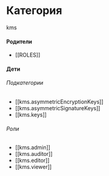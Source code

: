 # Категория

kms


#### Родители

- [[ROLES]]


#### Дети

###### Подкатегории
- [[kms.asymmetricEncryptionKeys]]
- [[kms.asymmetricSignatureKeys]]
- [[kms.keys]]
###### Роли
- [[kms.admin]]
- [[kms.auditor]]
- [[kms.editor]]
- [[kms.viewer]]
